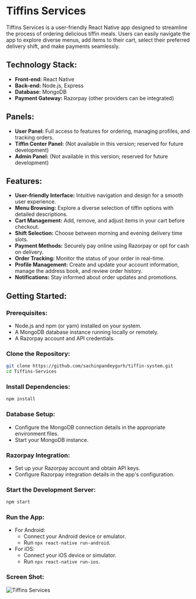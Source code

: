 # Tiffins Services

Tiffins Services is a user-friendly React Native app designed to streamline the process of ordering delicious tiffin meals. Users can easily navigate the app to explore diverse menus, add items to their cart, select their preferred delivery shift, and make payments seamlessly.

## Technology Stack:

- **Front-end:** React Native
- **Back-end:** Node.js, Express
- **Database:** MongoDB
- **Payment Gateway:** Razorpay (other providers can be integrated)

## Panels:

- **User Panel:** Full access to features for ordering, managing profiles, and tracking orders.
- **Tiffin Center Panel:** (Not available in this version; reserved for future development)
- **Admin Panel:** (Not available in this version; reserved for future development)

## Features:

- **User-friendly Interface:** Intuitive navigation and design for a smooth user experience.
- **Menu Browsing:** Explore a diverse selection of tiffin options with detailed descriptions.
- **Cart Management:** Add, remove, and adjust items in your cart before checkout.
- **Shift Selection:** Choose between morning and evening delivery time slots.
- **Payment Methods:** Securely pay online using Razorpay or opt for cash on delivery.
- **Order Tracking:** Monitor the status of your order in real-time.
- **Profile Management:** Create and update your account information, manage the address book, and review order history.
- **Notifications:** Stay informed about order updates and promotions.

## Getting Started:

### Prerequisites:

- Node.js and npm (or yarn) installed on your system.
- A MongoDB database instance running locally or remotely.
- A Razorpay account and API credentials.

### Clone the Repository:

```bash
git clone https://github.com/sachinpandeygurh/tiffin-system.git
cd Tiffins-Services
```

### Install Dependencies:

```bash
npm install
```

### Database Setup:

- Configure the MongoDB connection details in the appropriate environment files.
- Start your MongoDB instance.

### Razorpay Integration:

- Set up your Razorpay account and obtain API keys.
- Configure Razorpay integration details in the app's configuration.

### Start the Development Server:

```bash
npm start
```

### Run the App:

- For Android:
  - Connect your Android device or emulator.
  - Run `npx react-native run-android`.
- For iOS:
  - Connect your iOS device or simulator.
  - Run `npx react-native run-ios`.

### Screen Shot:

![Tiffins Services](https://lh3.googleusercontent.com/pw/ABLVV85lE07JHGmHt1gwk-BId5J9_iov4y8yxaqiH3Yc9NKqzJo5_QZd1bcy6DCMz0gHvrQkp5N_T72cvDYo-xoSpt_t10_aeilyAxKRe2kIvz-TKFCnQtZaRkaiiuLuqGoZvXiLh8OWv6_Nh_vBSD7GiB0=w235-h869-s-no-gm?authuser=0)
